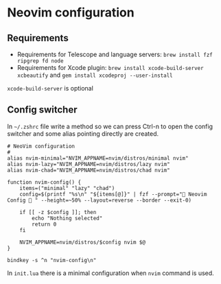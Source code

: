 # Neovim configuration

## Requirements

- Requirements for Telescope and language servers: `brew install fzf ripgrep fd node`
- Requirements for Xcode plugin: `brew install xcode-build-server xcbeautify` and `gem install xcodeproj --user-install`

`xcode-build-server` is optional

## Config switcher

In `~/.zshrc` file write a method so we can press Ctrl-n to open the config switcher and some alias pointing directly are created.

```
# NeoVim configuration
#
alias nvim-minimal="NVIM_APPNAME=nvim/distros/minimal nvim"
alias nvim-lazy="NVIM_APPNAME=nvim/distros/lazy nvim"
alias nvim-chad="NVIM_APPNAME=nvim/distros/chad nvim"

function nvim-config() {
    items=("minimal" "lazy" "chad")
    config=$(printf "%s\n" "${items[@]}" | fzf --prompt=" Neovim Config  " --height=~50% --layout=reverse --border --exit-0)
    
    if [[ -z $config ]]; then
        echo "Nothing selected"
        return 0
    fi

    NVIM_APPNAME=nvim/distros/$config nvim $@
}

bindkey -s ^n "nvim-config\n"
```

In `init.lua` there is a minimal configuration when `nvim` command is used.
